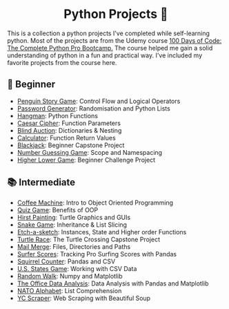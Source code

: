 <p align="center">
<h1 align="center">Python Projects 🐍</h1>
</p>

<p> This is a collection a python projects I've completed while self-learning python. Most of the projects are from the Udemy course <a href=https://www.udemy.com/course-dashboard-redirect/?course_id=2776760>100 Days of Code: The Complete Python Pro Bootcamp.</a> The course helped me gain a solid understanding of python in a fun and practical way. I've included my favorite projects from the course here.</a>

## 📕 Beginner
- [Penguin Story Game](Penguin_Story_Game): Control Flow and Logical Operators
- [Password Generator](Password_Generator): Randomisation and Python Lists
- [Hangman](Hangman): Python Functions
- [Caesar Cipher](Caesar_Cipher): Function Parameters 
- [Blind Auction](Blind_Auction): Dictionaries & Nesting 
- [Calculator](Calculator): Function Return Values 
- [Blackjack](Blackjack): Beginner Capstone Project
- [Number Guessing Game](Number_Guessing_Game): Scope and Namespacing
- [Higher Lower Game](Higher_Lower_Game): Beginner Challenge Project

## 📚 Intermediate
- [Coffee Machine](Coffee_Machine): Intro to Object Oriented Programming
- [Quiz Game](Quiz_Game): Benefits of OOP
- [Hirst Painting](Hirst_Painting): Turtle Graphics and GUIs
- [Snake Game](Snake_Game): Inheritance & List Slicing
- [Etch-a-sketch](Etch-a-sketch): Instances, State and Higher order Functions
- [Turtle Race](Turtle_Race): The Turtle Crossing Capstone Project
- [Mail Merge](Mail_Merge): Files, Directories and Paths
- [Surfer Scores](Surfer_Score_Generator): Tracking Pro Surfing Scores with Pandas
- [Squirrel Counter](Squirrel_Count): Pandas and CSV
- [U.S. States Game](US_States_Game): Working with CSV Data
- [Random Walk](Random_Walk): Numpy and Matplotlib
- [The Office Data Analysis](The_Office_Graph): Data Analysis with Pandas and Matplotlib
- [NATO Alphabet](NATO_Alphabet): List Comprehension
- [YC Scraper](YC_Scraper): Web Scraping with Beautiful Soup
